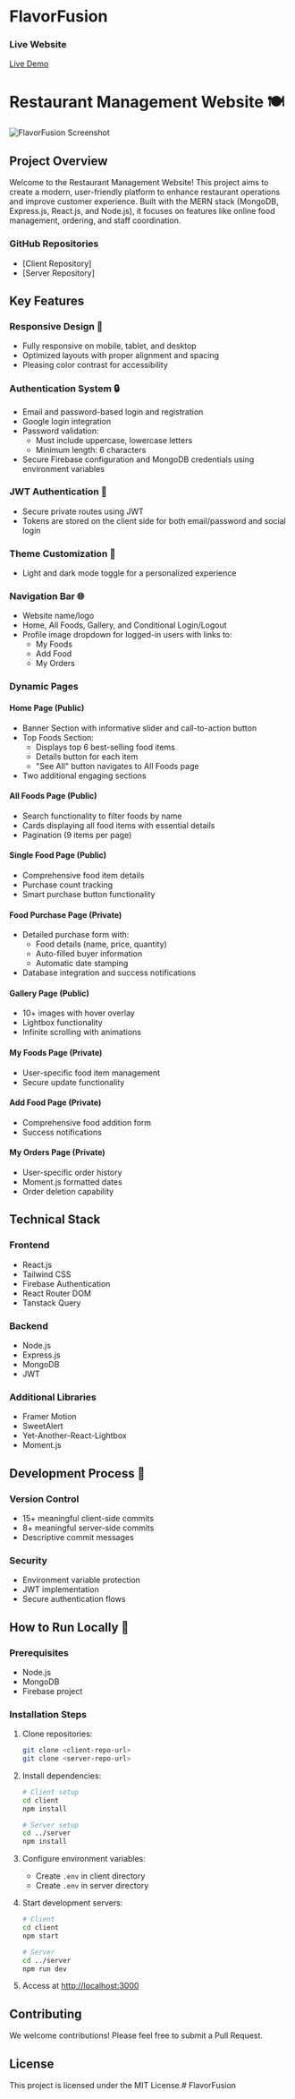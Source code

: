 # FlavorFusion

### Live Website
[Live Demo](https://rafi-a11.netlify.app/)
# Restaurant Management Website 🍽


![FlavorFusion Screenshot](https://github.com/hasanrafi1122/photos/blob/main/ph-assignment/photo/asgn-11.png?raw=true)

## Project Overview

Welcome to the Restaurant Management Website! This project aims to create a modern, user-friendly platform to enhance restaurant operations and improve customer experience. Built with the MERN stack (MongoDB, Express.js, React.js, and Node.js), it focuses on features like online food management, ordering, and staff coordination.



### GitHub Repositories
- [Client Repository]
- [Server Repository]

## Key Features

### Responsive Design 📱
- Fully responsive on mobile, tablet, and desktop
- Optimized layouts with proper alignment and spacing
- Pleasing color contrast for accessibility

### Authentication System 🔒
- Email and password-based login and registration
- Google login integration
- Password validation:
  - Must include uppercase, lowercase letters
  - Minimum length: 6 characters
- Secure Firebase configuration and MongoDB credentials using environment variables

### JWT Authentication 🔏
- Secure private routes using JWT
- Tokens are stored on the client side for both email/password and social login

### Theme Customization 🎨
- Light and dark mode toggle for a personalized experience

### Navigation Bar 🌐
- Website name/logo
- Home, All Foods, Gallery, and Conditional Login/Logout
- Profile image dropdown for logged-in users with links to:
  - My Foods
  - Add Food
  - My Orders

### Dynamic Pages

#### Home Page (Public)
- Banner Section with informative slider and call-to-action button
- Top Foods Section:
  - Displays top 6 best-selling food items
  - Details button for each item
  - "See All" button navigates to All Foods page
- Two additional engaging sections

#### All Foods Page (Public)
- Search functionality to filter foods by name
- Cards displaying all food items with essential details
- Pagination (9 items per page)

#### Single Food Page (Public)
- Comprehensive food item details
- Purchase count tracking
- Smart purchase button functionality

#### Food Purchase Page (Private)
- Detailed purchase form with:
  - Food details (name, price, quantity)
  - Auto-filled buyer information
  - Automatic date stamping
- Database integration and success notifications

#### Gallery Page (Public)
- 10+ images with hover overlay
- Lightbox functionality
- Infinite scrolling with animations

#### My Foods Page (Private)
- User-specific food item management
- Secure update functionality

#### Add Food Page (Private)
- Comprehensive food addition form
- Success notifications

#### My Orders Page (Private)
- User-specific order history
- Moment.js formatted dates
- Order deletion capability

## Technical Stack

### Frontend
- React.js
- Tailwind CSS
- Firebase Authentication
- React Router DOM
- Tanstack Query

### Backend
- Node.js
- Express.js
- MongoDB
- JWT

### Additional Libraries
- Framer Motion
- SweetAlert
- Yet-Another-React-Lightbox
- Moment.js

## Development Process 🚀

### Version Control
- 15+ meaningful client-side commits
- 8+ meaningful server-side commits
- Descriptive commit messages

### Security
- Environment variable protection
- JWT implementation
- Secure authentication flows

## How to Run Locally 📖

### Prerequisites
- Node.js
- MongoDB
- Firebase project

### Installation Steps
1. Clone repositories:
   ```bash
   git clone <client-repo-url>
   git clone <server-repo-url>
   ```

2. Install dependencies:
   ```bash
   # Client setup
   cd client
   npm install

   # Server setup
   cd ../server
   npm install
   ```

3. Configure environment variables:
   - Create `.env` in client directory
   - Create `.env` in server directory

4. Start development servers:
   ```bash
   # Client
   cd client
   npm start

   # Server
   cd ../server
   npm run dev
   ```

5. Access at [http://localhost:3000](http://localhost:3000)

## Contributing
We welcome contributions! Please feel free to submit a Pull Request.

## License
This project is licensed under the MIT License.# FlavorFusion



